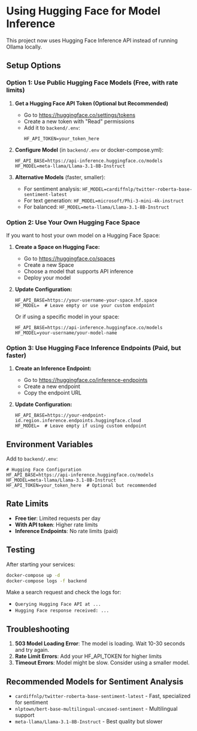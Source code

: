 # Using Hugging Face for Model Inference

This project now uses Hugging Face Inference API instead of running Ollama locally.

## Setup Options

### Option 1: Use Public Hugging Face Models (Free, with rate limits)

1. **Get a Hugging Face API Token (Optional but Recommended)**
   - Go to https://huggingface.co/settings/tokens
   - Create a new token with "Read" permissions
   - Add it to `backend/.env`:
     ```
     HF_API_TOKEN=your_token_here
     ```

2. **Configure Model** (in `backend/.env` or docker-compose.yml):
   ```
   HF_API_BASE=https://api-inference.huggingface.co/models
   HF_MODEL=meta-llama/Llama-3.1-8B-Instruct
   ```

3. **Alternative Models** (faster, smaller):
   - For sentiment analysis: `HF_MODEL=cardiffnlp/twitter-roberta-base-sentiment-latest`
   - For text generation: `HF_MODEL=microsoft/Phi-3-mini-4k-instruct`
   - For balanced: `HF_MODEL=meta-llama/Llama-3.1-8B-Instruct`

### Option 2: Use Your Own Hugging Face Space

If you want to host your own model on a Hugging Face Space:

1. **Create a Space on Hugging Face:**
   - Go to https://huggingface.co/spaces
   - Create a new Space
   - Choose a model that supports API inference
   - Deploy your model

2. **Update Configuration:**
   ```
   HF_API_BASE=https://your-username-your-space.hf.space
   HF_MODEL=  # Leave empty or use your custom endpoint
   ```

   Or if using a specific model in your space:
   ```
   HF_API_BASE=https://api-inference.huggingface.co/models
   HF_MODEL=your-username/your-model-name
   ```

### Option 3: Use Hugging Face Inference Endpoints (Paid, but faster)

1. **Create an Inference Endpoint:**
   - Go to https://huggingface.co/inference-endpoints
   - Create a new endpoint
   - Copy the endpoint URL

2. **Update Configuration:**
   ```
   HF_API_BASE=https://your-endpoint-id.region.inference.endpoints.huggingface.cloud
   HF_MODEL=  # Leave empty if using custom endpoint
   ```

## Environment Variables

Add to `backend/.env`:

```env
# Hugging Face Configuration
HF_API_BASE=https://api-inference.huggingface.co/models
HF_MODEL=meta-llama/Llama-3.1-8B-Instruct
HF_API_TOKEN=your_token_here  # Optional but recommended
```

## Rate Limits

- **Free tier**: Limited requests per day
- **With API token**: Higher rate limits
- **Inference Endpoints**: No rate limits (paid)

## Testing

After starting your services:

```bash
docker-compose up -d
docker-compose logs -f backend
```

Make a search request and check the logs for:
- `Querying Hugging Face API at ...`
- `Hugging Face response received: ...`

## Troubleshooting

1. **503 Model Loading Error**: The model is loading. Wait 10-30 seconds and try again.
2. **Rate Limit Errors**: Add your HF_API_TOKEN for higher limits
3. **Timeout Errors**: Model might be slow. Consider using a smaller model.

## Recommended Models for Sentiment Analysis

- `cardiffnlp/twitter-roberta-base-sentiment-latest` - Fast, specialized for sentiment
- `nlptown/bert-base-multilingual-uncased-sentiment` - Multilingual support
- `meta-llama/Llama-3.1-8B-Instruct` - Best quality but slower

